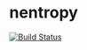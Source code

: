 # nentropy


[![Build Status](http://104.225.238.174:8001/api/badges/journeymidnight/nentropy/status.svg)](http://104.225.238.174:8001/journeymidnight/nentropy)
